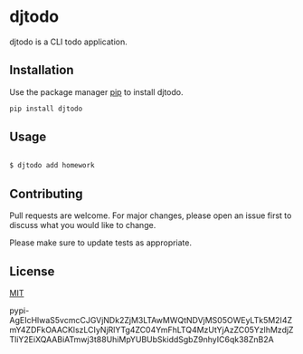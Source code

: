 # djtodo

djtodo is a CLI todo application.

## Installation

Use the package manager [pip](https://pip.pypa.io/en/stable/) to install djtodo.

```bash
pip install djtodo
```

## Usage

```python

$ djtodo add homework
```

## Contributing

Pull requests are welcome. For major changes, please open an issue first
to discuss what you would like to change.

Please make sure to update tests as appropriate.

## License

[MIT](https://choosealicense.com/licenses/mit/)

pypi-AgEIcHlwaS5vcmcCJGVjNDk2ZjM3LTAwMWQtNDVjMS05OWEyLTk5M2I4ZmY4ZDFkOAACKlszLCIyNjRlYTg4ZC04YmFhLTQ4MzUtYjAzZC05YzlhMzdjZTliY2EiXQAABiATmwj3t88UhiMpYUBUbSkiddSgbZ9nhyIC6qk38ZnB2A